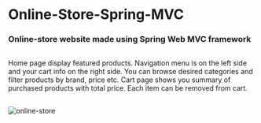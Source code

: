 # Online-Store-Spring-MVC
### Online-store website made using Spring Web MVC framework
##
Home page display featured products. Navigation menu is on the left side and your cart info on the right side.
You can browse desired categories and filter products by brand, price etc. Cart page shows you summary of purchased products with total price. Each item can be removed from cart.
##
![online-store](https://user-images.githubusercontent.com/32308481/37875722-80d47046-3043-11e8-921b-f82cda92cc82.gif)
